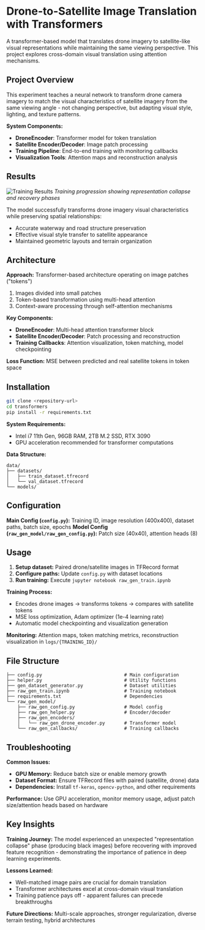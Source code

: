 # Drone-to-Satellite Image Translation with Transformers

A transformer-based model that translates drone imagery to satellite-like visual representations while maintaining the same viewing perspective. This project explores cross-domain visual translation using attention mechanisms.

## Project Overview

This experiment teaches a neural network to transform drone camera imagery to match the visual characteristics of satellite imagery from the same viewing angle - not changing perspective, but adapting visual style, lighting, and texture patterns.

**System Components:**
- **DroneEncoder**: Transformer model for token translation
- **Satellite Encoder/Decoder**: Image patch processing 
- **Training Pipeline**: End-to-end training with monitoring callbacks
- **Visualization Tools**: Attention maps and reconstruction analysis

## Results

![Training Results](results.png)
*Training progression showing representation collapse and recovery phases*

The model successfully transforms drone imagery visual characteristics while preserving spatial relationships:
- Accurate waterway and road structure preservation
- Effective visual style transfer to satellite appearance
- Maintained geometric layouts and terrain organization

## Architecture

**Approach:** Transformer-based architecture operating on image patches ("tokens")
1. Images divided into small patches 
2. Token-based transformation using multi-head attention
3. Context-aware processing through self-attention mechanisms

**Key Components:**
- **DroneEncoder**: Multi-head attention transformer block
- **Satellite Encoder/Decoder**: Patch processing and reconstruction
- **Training Callbacks**: Attention visualization, token matching, model checkpointing

**Loss Function:** MSE between predicted and real satellite tokens in token space


## Installation

```bash
git clone <repository-url>
cd transformers
pip install -r requirements.txt
```

**System Requirements:**
- Intel i7 11th Gen, 96GB RAM, 2TB M.2 SSD, RTX 3090
- GPU acceleration recommended for transformer computations

**Data Structure:**
```
data/
├── datasets/
│   ├── train_dataset.tfrecord
│   └── val_dataset.tfrecord
└── models/
```

## Configuration

**Main Config (`config.py`):** Training ID, image resolution (400x400), dataset paths, batch size, epochs
**Model Config (`raw_gen_model/raw_gen_config.py`):** Patch size (40x40), attention heads (8)

## Usage

1. **Setup dataset:** Paired drone/satellite images in TFRecord format
2. **Configure paths:** Update `config.py` with dataset locations  
3. **Run training:** Execute `jupyter notebook raw_gen_train.ipynb`

**Training Process:**
- Encodes drone images → transforms tokens → compares with satellite tokens
- MSE loss optimization, Adam optimizer (1e-4 learning rate)
- Automatic model checkpointing and visualization generation

**Monitoring:** Attention maps, token matching metrics, reconstruction visualization in `logs/{TRAINING_ID}/`

## File Structure

```
├── config.py                              # Main configuration
├── helper.py                              # Utility functions  
├── gen_dataset_generator.py               # Dataset utilities
├── raw_gen_train.ipynb                    # Training notebook
├── requirements.txt                       # Dependencies
└── raw_gen_model/
    ├── raw_gen_config.py                  # Model config
    ├── raw_gen_helper.py                  # Encoder/decoder
    ├── raw_gen_encoders/
    │   └── raw_gen_drone_encoder.py       # Transformer model
    └── raw_gen_callbacks/                 # Training callbacks
```

## Troubleshooting

**Common Issues:**
- **GPU Memory:** Reduce batch size or enable memory growth
- **Dataset Format:** Ensure TFRecord files with paired (satellite, drone) data
- **Dependencies:** Install `tf-keras`, `opencv-python`, and other requirements

**Performance:** Use GPU acceleration, monitor memory usage, adjust patch size/attention heads based on hardware

## Key Insights

**Training Journey:** The model experienced an unexpected "representation collapse" phase (producing black images) before recovering with improved feature recognition - demonstrating the importance of patience in deep learning experiments.

**Lessons Learned:**
- Well-matched image pairs are crucial for domain translation
- Transformer architectures excel at cross-domain visual translation
- Training patience pays off - apparent failures can precede breakthroughs

**Future Directions:** Multi-scale approaches, stronger regularization, diverse terrain testing, hybrid architectures
